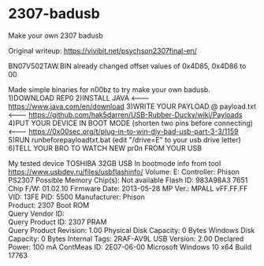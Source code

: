 # 2307-badusb
Make your own 2307 badusb

Original writeup: https://vivibit.net/psychson2307final-en/

BN07V502TAW.BIN already changed offset values of 0x4D85, 0x4D86 to 00

Made simple binaries for n00bz to try make your own badusb.
  1)DOWNLOAD REP0
  2)INSTALL JAVA <--- https://www.java.com/en/download
  3)WRITE YOUR PAYLOAD @ payload.txt <--- https://github.com/hak5darren/USB-Rubber-Ducky/wiki/Payloads
  4)PUT YOUR DEVICE IN BOOT MODE (shorten two pins before connecting) <--- https://0x00sec.org/t/plug-in-to-win-diy-bad-usb-part-3-3/1159
  5)RUN runbeforepayloadtxt.bat (edit "/drive=E" to your usb drive letter)
  6)TELL YOUR BRO TO WATCH NEW pr0n FROM YOUR USB
  
  
My tested device TOSHIBA 32GB USB
In bootmode info from tool https://www.usbdev.ru/files/usbflashinfo/
Volume: E:
Controller: Phison PS2307
Possible Memory Chip(s): Not available
Flash ID: 983A98A3 7651
Chip F/W: 01.02.10
Firmware Date: 2013-05-28
MP Ver.: MPALL vFF.FF.FF
VID: 13FE
PID: 5500
Manufacturer: Phison                  
Product: 2307 Boot ROM           
Query Vendor ID:         
Query Product ID: 2307 PRAM       
Query Product Revision: 1.00
Physical Disk Capacity: 0 Bytes
Windows Disk Capacity:  0 Bytes
Internal Tags: 2RAF-AV9L
USB Version: 2.00
Declared Power: 100 mA
ContMeas ID: 2E07-06-00
Microsoft Windows 10 x64 Build 17763
